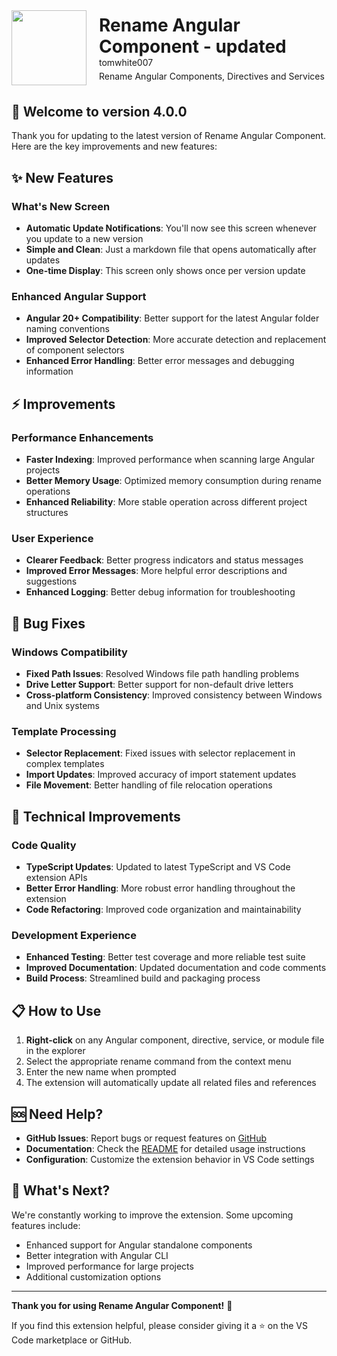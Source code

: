 <div style="display: flex; align-items: center; gap: 20px; margin-bottom: 30px;">
  <img src="https://cdn.jsdelivr.net/gh/tomwhite007/rename-angular-component@main/assets/rename-angular-component-icon.png" height="120">
  <div>
    <h1 style="margin: 0; border-bottom: none;">Rename Angular Component - updated</h1>
    <p style="margin: 0 0 5px 0;">tomwhite007</p>
    <p style="margin: 0;">Rename Angular Components, Directives and Services</p>
  </div>
</div>

## 🎉 Welcome to version 4.0.0

Thank you for updating to the latest version of Rename Angular Component. Here are the key improvements and new features:

## ✨ New Features

### What's New Screen

- **Automatic Update Notifications**: You'll now see this screen whenever you update to a new version
- **Simple and Clean**: Just a markdown file that opens automatically after updates
- **One-time Display**: This screen only shows once per version update

### Enhanced Angular Support

- **Angular 20+ Compatibility**: Better support for the latest Angular folder naming conventions
- **Improved Selector Detection**: More accurate detection and replacement of component selectors
- **Enhanced Error Handling**: Better error messages and debugging information

## ⚡ Improvements

### Performance Enhancements

- **Faster Indexing**: Improved performance when scanning large Angular projects
- **Better Memory Usage**: Optimized memory consumption during rename operations
- **Enhanced Reliability**: More stable operation across different project structures

### User Experience

- **Clearer Feedback**: Better progress indicators and status messages
- **Improved Error Messages**: More helpful error descriptions and suggestions
- **Enhanced Logging**: Better debug information for troubleshooting

## 🐛 Bug Fixes

### Windows Compatibility

- **Fixed Path Issues**: Resolved Windows file path handling problems
- **Drive Letter Support**: Better support for non-default drive letters
- **Cross-platform Consistency**: Improved consistency between Windows and Unix systems

### Template Processing

- **Selector Replacement**: Fixed issues with selector replacement in complex templates
- **Import Updates**: Improved accuracy of import statement updates
- **File Movement**: Better handling of file relocation operations

## 🔧 Technical Improvements

### Code Quality

- **TypeScript Updates**: Updated to latest TypeScript and VS Code extension APIs
- **Better Error Handling**: More robust error handling throughout the extension
- **Code Refactoring**: Improved code organization and maintainability

### Development Experience

- **Enhanced Testing**: Better test coverage and more reliable test suite
- **Improved Documentation**: Updated documentation and code comments
- **Build Process**: Streamlined build and packaging process

## 📋 How to Use

1. **Right-click** on any Angular component, directive, service, or module file in the explorer
2. Select the appropriate rename command from the context menu
3. Enter the new name when prompted
4. The extension will automatically update all related files and references

## 🆘 Need Help?

- **GitHub Issues**: Report bugs or request features on [GitHub](https://github.com/tomwhite007/rename-angular-component/issues)
- **Documentation**: Check the [README](https://github.com/tomwhite007/rename-angular-component#readme) for detailed usage instructions
- **Configuration**: Customize the extension behavior in VS Code settings

## 🎯 What's Next?

We're constantly working to improve the extension. Some upcoming features include:

- Enhanced support for Angular standalone components
- Better integration with Angular CLI
- Improved performance for large projects
- Additional customization options

---

**Thank you for using Rename Angular Component!** 🚀

If you find this extension helpful, please consider giving it a ⭐ on the VS Code marketplace or GitHub.
